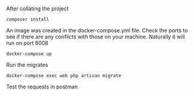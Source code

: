 After collating the project

```composer install```

An image was created in the docker-compose.yml file. Check the ports to see if there are any conflicts with those on your machine. Naturally it will run on port 8008

```docker-compose up```

Run the migrates

```docker-compose exec web php artisan migrate```

Test the requests in postman
